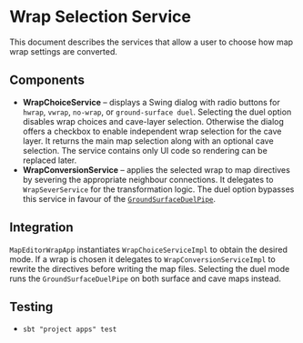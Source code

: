 # Wrap Selection Service

This document describes the services that allow a user to choose how map wrap
settings are converted.

## Components
- **WrapChoiceService** – displays a Swing dialog with radio buttons for
  `hwrap`, `vwrap`, `no-wrap`, or `ground-surface duel`. Selecting the duel
  option disables wrap choices and cave-layer selection. Otherwise the dialog
  offers a checkbox to enable independent wrap selection for the cave layer.
  It returns the main map selection along with an optional cave selection. The
  service contains only UI code so rendering can be replaced later.
- **WrapConversionService** – applies the selected wrap to map directives by
  severing the appropriate neighbour connections. It delegates to
  `WrapSeverService` for the transformation logic. The duel option bypasses this
  service in favour of the [`GroundSurfaceDuelPipe`](ground_surface_duel_service.md).

## Integration
`MapEditorWrapApp` instantiates `WrapChoiceServiceImpl` to obtain the desired
mode. If a wrap is chosen it delegates to `WrapConversionServiceImpl` to rewrite
the directives before writing the map files. Selecting the duel mode runs the
`GroundSurfaceDuelPipe` on both surface and cave maps instead.

## Testing
- `sbt "project apps" test`
